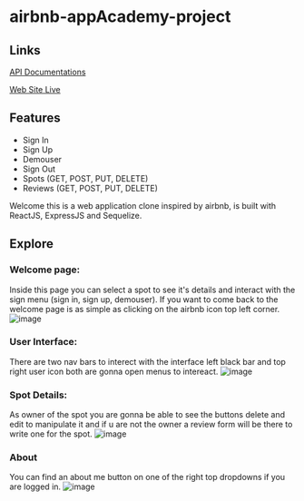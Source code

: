 # airbnb-appAcademy-project

## Links

[API Documentations](https://github.com/alonsoVQZ/airbnb-appAcademy-project/wiki/API-Documentation)

[Web Site Live](https://airbnb-aovz.herokuapp.com/)

## Features

- Sign In
- Sign Up
- Demouser
- Sign Out
- Spots (GET, POST, PUT, DELETE)
- Reviews (GET, POST, PUT, DELETE)


Welcome this is a web application clone inspired by airbnb, is built with ReactJS, ExpressJS and Sequelize.

## Explore

### Welcome page:

Inside this page you can select a spot to see it's details and interact with the sign menu (sign in, sign up, demouser).
If you want to come back to the welcome page is as simple as clicking on the airbnb icon top left corner.
![image](https://user-images.githubusercontent.com/94940188/194966282-2a4b67bd-f8ed-43c4-9d56-41df090350d1.png)

### User Interface:

There are two nav bars to interect with the interface left black bar and top right user icon both are gonna open menus to intereact.
![image](https://user-images.githubusercontent.com/94940188/194966565-143780f7-2e65-4833-99da-59d624643df6.png)

### Spot Details:

As owner of the spot you are gonna be able to see the buttons delete and edit to manipulate it and if u are not the owner 
a review form will be there to write one for the spot.
![image](https://user-images.githubusercontent.com/94940188/194967340-416be742-8324-4f02-8327-788cb9c4d57d.png)


### About

You can find an about me button on one of the right top dropdowns if you are logged in.
![image](https://user-images.githubusercontent.com/94940188/194967651-ff89baeb-1fbd-4657-a1a1-efefbf899891.png)








